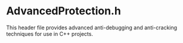 # AdvancedProtection.h
This header file provides advanced anti-debugging and anti-cracking techniques for use in C++ projects.
